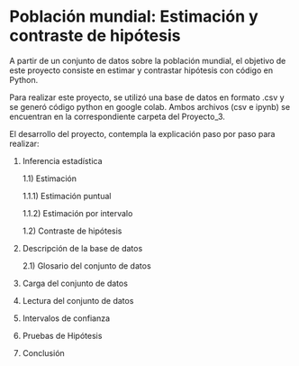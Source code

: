 # **Población mundial: Estimación y contraste de hipótesis**

A partir de un conjunto de datos sobre la población mundial, el objetivo de este proyecto consiste en estimar y contrastar hipótesis con código en Python.

Para realizar este proyecto, se utilizó una base de datos en formato .csv y se generó código python en google colab. Ambos archivos (csv e ipynb) se encuentran en la correspondiente carpeta del Proyecto_3.


El desarrollo del proyecto, contempla la explicación paso por paso para realizar:

1) Inferencia estadística
   
   1.1) Estimación
   
      1.1.1) Estimación puntual
   
      1.1.2) Estimación por intervalo
   
   1.2) Contraste de hipótesis
   
2) Descripción de la base de datos
   
   2.1) Glosario del conjunto de datos
   
3) Carga del conjunto de datos
   
4) Lectura del conjunto de datos
   
5) Intervalos de confianza
   
6) Pruebas de Hipótesis
    
7) Conclusión
